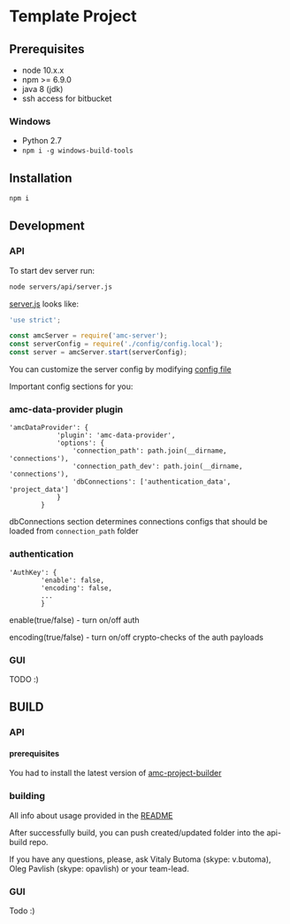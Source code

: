 # Template Project

## Prerequisites

* node 10.x.x
* npm >= 6.9.0 
* java 8 (jdk)
* ssh access for bitbucket

### Windows  

* Python 2.7
* ```npm i -g windows-build-tools```


## Installation

```bash
npm i
```

## Development

### API

To start dev server run:

```bash
node servers/api/server.js
```

[server.js](servers/api/server.js) looks like:

```js
'use strict';

const amcServer = require('amc-server');
const serverConfig = require('./config/config.local');
const server = amcServer.start(serverConfig);
```

You can customize the server config by modifying [config file](servers/api/config/config.local.js)

Important config sections for you:

### amc-data-provider plugin

```
'amcDataProvider': {
            'plugin': 'amc-data-provider',
            'options': {
                'connection_path': path.join(__dirname, 'connections'),
                'connection_path_dev': path.join(__dirname, 'connections'),
                'dbConnections': ['authentication_data', 'project_data']
            }
        }
```

dbConnections section determines connections configs that should be loaded from ```connection_path``` folder 

### authentication

```
'AuthKey': {
        'enable': false,
        'encoding': false,
        ...
        }
```

enable(true/false) - turn on/off auth

encoding(true/false) - turn on/off crypto-checks of the auth payloads


### GUI

TODO :)

## BUILD

### API

#### prerequisites

You had to install the latest version of [amc-project-builder](https://bitbucket.org/AMC_TV/amc-project-builder/src/master/)

### building

All info about usage provided in the [README](https://bitbucket.org/AMC_TV/amc-project-builder/src/master/README.md)

After successfully build, you can push created/updated folder into the api-build repo.

If you have any questions, please, ask Vitaly Butoma (skype: v.butoma), Oleg Pavlish (skype: opavlish) or your team-lead.


### GUI

Todo :)
